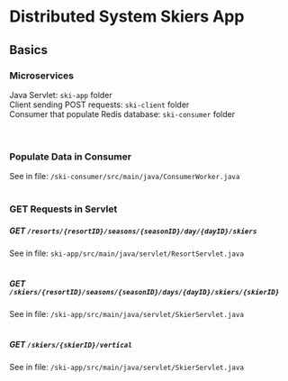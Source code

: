 # Distributed System Skiers App

## Basics
### Microservices
Java Servlet: `ski-app` folder <br>
Client sending POST requests: `ski-client` folder <br>
Consumer that populate Redis database: `ski-consumer` folder <br>
<br/><br/>

### Populate Data in Consumer
See in file: `/ski-consumer/src/main/java/ConsumerWorker.java`
<br/><br/>

### GET Requests in Servlet
##### GET `/resorts/{resortID}/seasons/{seasonID}/day/{dayID}/skiers`
See in file: `ski-app/src/main/java/servlet/ResortServlet.java`
<br/><br/>

##### GET `/skiers/{resortID}/seasons/{seasonID}/days/{dayID}/skiers/{skierID}`
See in file: `/ski-app/src/main/java/servlet/SkierServlet.java`
<br/><br/>

##### GET `/skiers/{skierID}/vertical`
See in file: `/ski-app/src/main/java/servlet/SkierServlet.java`
